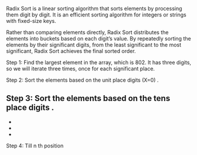 

Radix Sort is a linear sorting algorithm that sorts elements by processing them digit by digit.
It is an efficient sorting algorithm for integers or strings with fixed-size keys.



Rather than comparing elements directly,
Radix Sort distributes the elements into buckets based on each digit’s value.
By repeatedly sorting the elements by their significant digits,
from the least significant to the most significant,
Radix Sort achieves the final sorted order.



Step 1: Find the largest element in the array, which is 802.
It has three digits, so we will iterate three times,
once for each significant place.



Step 2: Sort the elements based on the unit place digits (X=0) .


Step 3: Sort the elements based on the tens place digits .
-
-
-
-
Step 4: Till n th position

